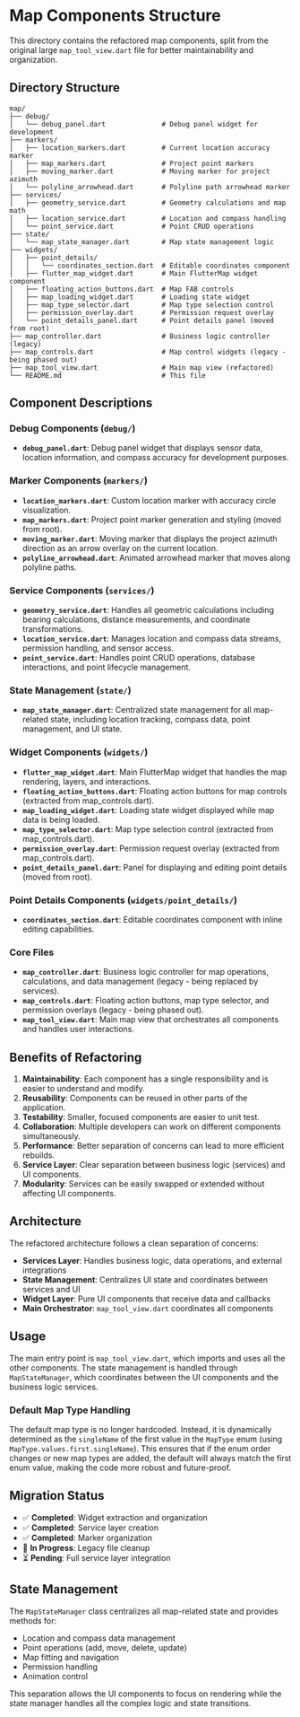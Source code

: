 # Map Components Structure

This directory contains the refactored map components, split from the original large `map_tool_view.dart` file for better maintainability and organization.

## Directory Structure

```
map/
├── debug/
│   └── debug_panel.dart              # Debug panel widget for development
├── markers/
│   ├── location_markers.dart         # Current location accuracy marker
│   ├── map_markers.dart              # Project point markers
│   ├── moving_marker.dart            # Moving marker for project azimuth
│   └── polyline_arrowhead.dart       # Polyline path arrowhead marker
├── services/
│   ├── geometry_service.dart         # Geometry calculations and map math
│   ├── location_service.dart         # Location and compass handling
│   └── point_service.dart            # Point CRUD operations
├── state/
│   └── map_state_manager.dart        # Map state management logic
├── widgets/
│   ├── point_details/
│   │   └── coordinates_section.dart  # Editable coordinates component
│   ├── flutter_map_widget.dart       # Main FlutterMap widget component
│   ├── floating_action_buttons.dart  # Map FAB controls
│   ├── map_loading_widget.dart       # Loading state widget
│   ├── map_type_selector.dart        # Map type selection control
│   ├── permission_overlay.dart       # Permission request overlay
│   └── point_details_panel.dart      # Point details panel (moved from root)
├── map_controller.dart               # Business logic controller (legacy)
├── map_controls.dart                 # Map control widgets (legacy - being phased out)
├── map_tool_view.dart                # Main map view (refactored)
└── README.md                         # This file
```

## Component Descriptions

### Debug Components (`debug/`)
- **`debug_panel.dart`**: Debug panel widget that displays sensor data, location information, and compass accuracy for development purposes.

### Marker Components (`markers/`)
- **`location_markers.dart`**: Custom location marker with accuracy circle visualization.
- **`map_markers.dart`**: Project point marker generation and styling (moved from root).
- **`moving_marker.dart`**: Moving marker that displays the project azimuth direction as an arrow overlay on the current location.
- **`polyline_arrowhead.dart`**: Animated arrowhead marker that moves along polyline paths.

### Service Components (`services/`)
- **`geometry_service.dart`**: Handles all geometric calculations including bearing calculations, distance measurements, and coordinate transformations.
- **`location_service.dart`**: Manages location and compass data streams, permission handling, and sensor access.
- **`point_service.dart`**: Handles point CRUD operations, database interactions, and point lifecycle management.

### State Management (`state/`)
- **`map_state_manager.dart`**: Centralized state management for all map-related state, including location tracking, compass data, point management, and UI state.

### Widget Components (`widgets/`)
- **`flutter_map_widget.dart`**: Main FlutterMap widget that handles the map rendering, layers, and interactions.
- **`floating_action_buttons.dart`**: Floating action buttons for map controls (extracted from map_controls.dart).
- **`map_loading_widget.dart`**: Loading state widget displayed while map data is being loaded.
- **`map_type_selector.dart`**: Map type selection control (extracted from map_controls.dart).
- **`permission_overlay.dart`**: Permission request overlay (extracted from map_controls.dart).
- **`point_details_panel.dart`**: Panel for displaying and editing point details (moved from root).

### Point Details Components (`widgets/point_details/`)
- **`coordinates_section.dart`**: Editable coordinates component with inline editing capabilities.

### Core Files
- **`map_controller.dart`**: Business logic controller for map operations, calculations, and data management (legacy - being replaced by services).
- **`map_controls.dart`**: Floating action buttons, map type selector, and permission overlays (legacy - being phased out).
- **`map_tool_view.dart`**: Main map view that orchestrates all components and handles user interactions.

## Benefits of Refactoring

1. **Maintainability**: Each component has a single responsibility and is easier to understand and modify.
2. **Reusability**: Components can be reused in other parts of the application.
3. **Testability**: Smaller, focused components are easier to unit test.
4. **Collaboration**: Multiple developers can work on different components simultaneously.
5. **Performance**: Better separation of concerns can lead to more efficient rebuilds.
6. **Service Layer**: Clear separation between business logic (services) and UI components.
7. **Modularity**: Services can be easily swapped or extended without affecting UI components.

## Architecture

The refactored architecture follows a clean separation of concerns:

- **Services Layer**: Handles business logic, data operations, and external integrations
- **State Management**: Centralizes UI state and coordinates between services and UI
- **Widget Layer**: Pure UI components that receive data and callbacks
- **Main Orchestrator**: `map_tool_view.dart` coordinates all components

## Usage

The main entry point is `map_tool_view.dart`, which imports and uses all the other components. The state management is handled through `MapStateManager`, which coordinates between the UI components and the business logic services.

### Default Map Type Handling

The default map type is no longer hardcoded. Instead, it is dynamically determined as the `singleName` of the first value in the `MapType` enum (using `MapType.values.first.singleName`). This ensures that if the enum order changes or new map types are added, the default will always match the first enum value, making the code more robust and future-proof.

## Migration Status

- ✅ **Completed**: Widget extraction and organization
- ✅ **Completed**: Service layer creation
- ✅ **Completed**: Marker organization
- 🔄 **In Progress**: Legacy file cleanup
- ⏳ **Pending**: Full service layer integration

## State Management

The `MapStateManager` class centralizes all map-related state and provides methods for:
- Location and compass data management
- Point operations (add, move, delete, update)
- Map fitting and navigation
- Permission handling
- Animation control

This separation allows the UI components to focus on rendering while the state manager handles all the complex logic and state transitions. 